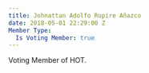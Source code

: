 ```yaml
---
title: Johnattan Adolfo Rupire Añazco
date: 2018-05-01 22:29:00 Z
Member Type:
  Is Voting Member: true
---
```


Voting Member of HOT.